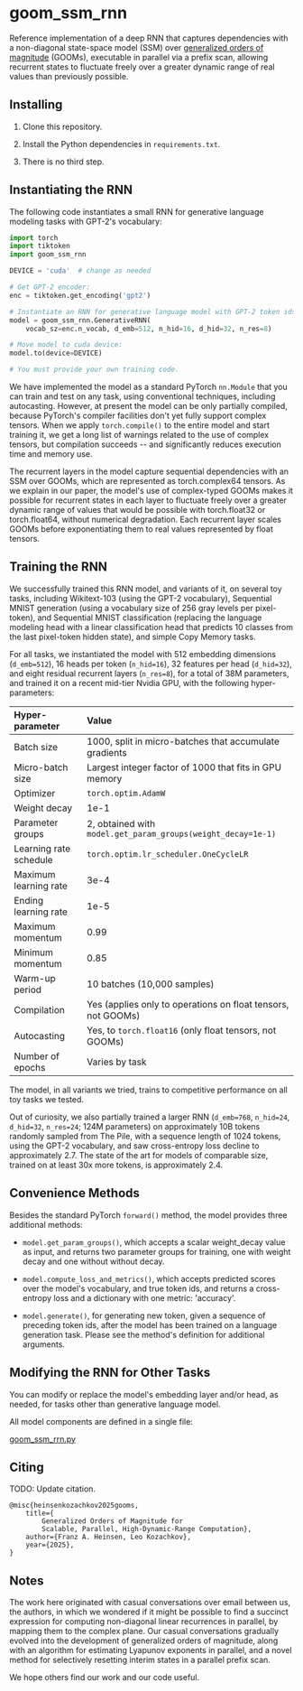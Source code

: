 # goom_ssm_rnn

Reference implementation of a deep RNN that captures dependencies with a non-diagonal state-space model (SSM) over [generalized orders of magnitude](https://github.com/glassroom/generalized_orders_of_magnitude) (GOOMs), executable in parallel via a prefix scan, allowing recurrent states to fluctuate freely over a greater dynamic range of real values than previously possible.


## Installing

1. Clone this repository.

2. Install the Python dependencies in `requirements.txt`.

3. There is no third step.


## Instantiating the RNN

The following code instantiates a small RNN for generative language modeling tasks with GPT-2's vocabulary: 

```python
import torch
import tiktoken
import goom_ssm_rnn

DEVICE = 'cuda'  # change as needed

# Get GPT-2 encoder:
enc = tiktoken.get_encoding('gpt2')

# Instantiate an RNN for generative language model with GPT-2 token ids:
model = goom_ssm_rnn.GenerativeRNN(
    vocab_sz=enc.n_vocab, d_emb=512, n_hid=16, d_hid=32, n_res=8)

# Move model to cuda device:
model.to(device=DEVICE)

# You must provide your own training code.
```

We have implemented the model as a standard PyTorch `nn.Module` that you can train and test on any task, using conventional techniques, including autocasting. However, at present the model can be only partially compiled, because PyTorch's compiler facilities don't yet fully support complex tensors. When we apply `torch.compile()` to the entire model and start training it, we get a long list of warnings related to the use of complex tensors, but compilation succeeds -- and significantly reduces execution time and memory use.

The recurrent layers in the model capture sequential dependencies with an SSM over GOOMs, which are represented as torch.complex64 tensors. As we explain in our paper, the model's use of complex-typed GOOMs makes it possible for recurrent states in each layer to fluctuate freely over a greater dynamic range of values that would be possible with torch.float32 or torch.float64, without numerical degradation. Each recurrent layer scales GOOMs before exponentiating them to real values represented by float tensors.


## Training the RNN

We successfully trained this RNN model, and variants of it, on several toy tasks, including Wikitext-103 (using the GPT-2 vocabulary), Sequential MNIST generation (using a vocabulary size of 256 gray levels per pixel-token), and Sequential MNIST classification (replacing the language modeling head with a linear classification head that predicts 10 classes from the last pixel-token hidden state), and simple Copy Memory tasks.

For all tasks, we instantiated the model with 512 embedding dimensions (`d_emb=512`), 16 heads per token (`n_hid=16`), 32 features per head (`d_hid=32`), and eight residual recurrent layers (`n_res=8`), for a total of 38M parameters, and trained it on a recent mid-tier Nvidia GPU, with the following hyper-parameters:

| Hyper-parameter        | Value                                                        |
| :--------------------- | :----------------------------------------------------------- |
| Batch size             | 1000, split in micro-batches that accumulate gradients       |
| Micro-batch size       | Largest integer factor of 1000 that fits in GPU memory       |
| Optimizer              | `torch.optim.AdamW`                                          |
| Weight decay           | 1e-1                                                         |
| Parameter groups       | 2, obtained with `model.get_param_groups(weight_decay=1e-1)` |
| Learning rate schedule | `torch.optim.lr_scheduler.OneCycleLR`                        |
| Maximum learning rate  | 3e-4                                                         |
| Ending learning rate   | 1e-5                                                         |
| Maximum momentum       | 0.99                                                         |
| Minimum momentum       | 0.85                                                         |
| Warm-up period         | 10 batches (10,000 samples)                                  |
| Compilation            | Yes (applies only to operations on float tensors, not GOOMs) |
| Autocasting            | Yes, to `torch.float16` (only float tensors, not GOOMs)      |
| Number of epochs       | Varies by task                                               |

The model, in all variants we tried, trains to competitive performance on all toy tasks we tested.

Out of curiosity, we also partially trained a larger RNN (`d_emb=768`, `n_hid=24`, `d_hid=32`, `n_res=24`; 124M parameters) on approximately 10B tokens randomly sampled from The Pile, with a sequence length of 1024 tokens, using the GPT-2 vocabulary, and saw cross-entropy loss decline to approximately 2.7. The state of the art for models of comparable size, trained on at least 30x more tokens, is approximately 2.4.


## Convenience Methods

Besides the standard PyTorch `forward()` method, the model provides three additional methods:

* `model.get_param_groups()`, which accepts a scalar weight_decay value as input, and returns two parameter groups for training, one with weight decay and one without without decay.

* `model.compute_loss_and_metrics()`, which accepts predicted scores over the model's vocabulary, and true token ids, and returns a cross-entropy loss and a dictionary with one metric: 'accuracy'.

* `model.generate()`, for generating new token, given a sequence of preceding token ids, after the model has been trained on a language generation task. Please see the method's definition for additional arguments.


## Modifying the RNN for Other Tasks

You can modify or replace the model's embedding layer and/or head, as needed, for tasks other than generative language model.

All model components are defined in a single file:

[goom_ssm_rrn.py](goom_ssm_rrn.py)


## Citing

TODO: Update citation.

```
@misc{heinsenkozachkov2025gooms,
    title={
        Generalized Orders of Magnitude for
        Scalable, Parallel, High-Dynamic-Range Computation},
    author={Franz A. Heinsen, Leo Kozachkov},
    year={2025},
}
```


## Notes

The work here originated with casual conversations over email between us, the authors, in which we wondered if it might be possible to find a succinct expression for computing non-diagonal linear recurrences in parallel, by mapping them to the complex plane. Our casual conversations gradually evolved into the development of generalized orders of magnitude, along with an algorithm for estimating Lyapunov exponents in parallel, and a novel method for selectively resetting interim states in a parallel prefix scan.

We hope others find our work and our code useful.
